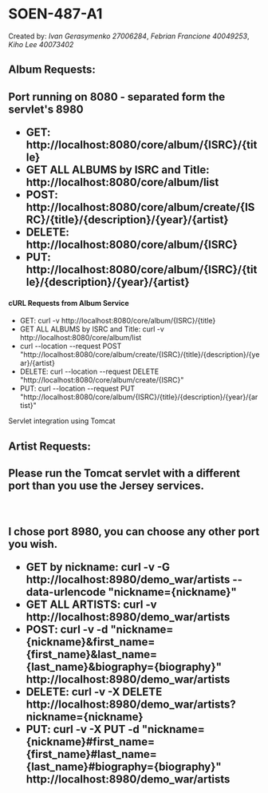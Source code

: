 <h1>SOEN-487-A1</h1>

Created by: <i>Ivan Gerasymenko 27006284</i>, <i>Febrian Francione 40049253</i>, <i>Kiho Lee 40073402</i>

<h2>Album Requests:<h2>
  <p>Port running on 8080 - separated form the servlet's 8980</p>
<ul>
  <li>GET: http://localhost:8080/core/album/{ISRC}/{title}</li>
  <li>GET ALL ALBUMS by ISRC and Title: http://localhost:8080/core/album/list</li>
  <li>POST: http://localhost:8080/core/album/create/{ISRC}/{title}/{description}/{year}/{artist}</li>
  <li>DELETE: http://localhost:8080/core/album/{ISRC}</li>
  <li>PUT: http://localhost:8080/core/album/{ISRC}/{title}/{description}/{year}/{artist}</li>
</ul>
  
<h4> cURL Requests from Album Service </h4>
<ul>
  <li>GET: curl -v http://localhost:8080/core/album/{ISRC}/{title}</li>
  <li>GET ALL ALBUMS by ISRC and Title: curl -v http://localhost:8080/core/album/list</li>
  <li>curl --location --request POST "http://localhost:8080/core/album/create/{ISRC}/{title}/{description}/{year}/{artist}</li>
  <li>DELETE: curl --location --request DELETE "http://localhost:8080/core/album/create/{ISRC}"</li>
  <li>PUT: curl --location --request PUT "http://localhost:8080/core/album/{ISRC}/{title}/{description}/{year}/{artist}"</li>
</ul>
  
<p>Servlet integration using Tomcat</p>


<h2>Artist Requests:<h2>
 <p>Please run the Tomcat servlet with a different port than you use the Jersey services.</p>
 <br>
 <p>I chose port 8980, you can choose any other port you wish.</p>
 
<ul>
  <li>GET by nickname: curl -v -G http://localhost:8980/demo_war/artists --data-urlencode "nickname={nickname}"</li>
  <li>GET ALL ARTISTS: curl -v http://localhost:8980/demo_war/artists</li>
  <li>POST: curl -v -d "nickname={nickname}&first_name={first_name}&last_name={last_name}&biography={biography}" http://localhost:8980/demo_war/artists</li>
  <li>DELETE: curl -v -X DELETE http://localhost:8980/demo_war/artists?nickname={nickname}</li>
  <li>PUT: curl -v -X PUT -d "nickname={nickname}#first_name={first_name}#last_name={last_name}#biography={biography}" http://localhost:8980/demo_war/artists</li>
</ul>
